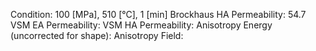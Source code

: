 Condition: 100 [MPa], 510 [°C], 1 [min]
Brockhaus HA Permeability: 54.7
VSM EA Permeability:
VSM HA Permeability: 
Anisotropy Energy (uncorrected for shape): 
Anisotropy Field: 